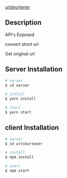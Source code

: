 

[urlshortener](https://github.com/karthikneeliyan/urlshortener) 

## Description

API's Exposed

convert short url

Get original url


## Server Installation

```bash
# server
$ cd server

# install
$ yarn install

# start
$ yarn start
```
## client Installation

```bash
# server
$ cd urlshortener

# install
$ npm install

# start
$ npm start
```






